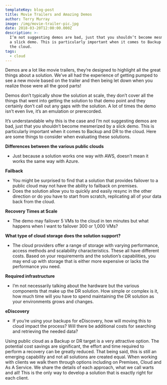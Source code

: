 ```yaml
---
templateKey: blog-post
title: Movie Trailers and Amazing Demos
author: Terry Murray
image: /img/movie-trailer-pic.jpg
date: 2018-03-20T12:00:00.000Z
description: >-
  I’m not suggesting demos are bad, just that you shouldn’t become mesmerized by
  a slick demo. This is particularly important when it comes to Backup and DR to
  the cloud. 
tags:
  - cloud
---
```

Demos are a lot like movie trailers, they’re designed to highlight all the great things about a solution. We’ve all had the experience of getting pumped to see a new movie based on the trailer and then being let down when you realize those were all the good parts!

Demos don’t typically show the solution at scale, they don’t cover all the things that went into getting the solution to that demo point and they certainly don’t call out any gaps with the solution. A lot of times the demo isn’t even live, it’s an emulation or prerecorded.

It’s understandable why this is the case and I’m not suggesting demos are bad, just that you shouldn’t become mesmerized by a slick demo. This is particularly important when it comes to Backup and DR to the cloud. Here are some things to consider when evaluating these solutions.

**Differences between the various public clouds**

* Just because a solution works one way with AWS, doesn’t mean it works the same way with Azure.

**Failback**

* You might be surprised to find that a solution that provides failover to a public cloud may not have the ability to failback on premises.
* Does the solution allow you to quickly and easily resync in the other direction or do you have to start from scratch, replicating all of your data back from the cloud.

**Recovery Times at Scale**

* The demo may failover 5 VMs to the cloud in ten minutes but what happens when I want to failover 300 or 1,000 VMs?

**What type of cloud storage does the solution support?**

* The cloud providers offer a range of storage with varying performance, access methods and scalability characteristics. These all have different costs. Based on your requirements and the solution’s capabilities, you may end up with storage that is either more expensive or lacks the performance you need.

**Required infrastructure**

* I’m not necessarily talking about the hardware but the various components that make up the DR solution. How simple or complex is it, how much time will you have to spend maintaining the DR solution as your environments grows and changes.

**eDiscovery**

* If you’re using your backups for eDiscovery, how will moving this to cloud impact the process? Will there be additional costs for searching and retrieving the needed data?

Using public cloud as a Backup or DR target is a very attractive option. The potential cost savings are significant, the effort and time required to perform a recovery can be greatly reduced. That being said, this is still an emerging capability and not all solutions are created equal. When working with clients we walk them through options including on Premises, Cloud and As A Service. We share the details of each approach, what we call warts and all! This is the only way to develop a solution that is exactly right for each client.
